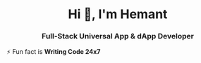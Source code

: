 
<h1 align="center">Hi 👋, I'm Hemant</h1>
<h3 align="center">Full-Stack Universal App & dApp Developer</h3>


⚡ Fun fact is **Writing Code 24x7**




